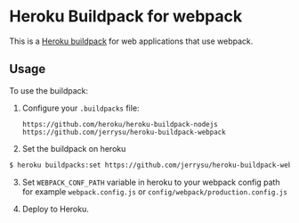 # Heroku Buildpack for webpack

This is a [Heroku buildpack](http://devcenter.heroku.com/articles/buildpacks) for web applications that use webpack.

## Usage

To use the buildpack:

1. Configure your `.buildpacks` file:

   ```
   https://github.com/heroku/heroku-buildpack-nodejs
   https://github.com/jerrysu/heroku-buildpack-webpack
   ```

2. Set the buildpack on heroku

  ```bash
  $ heroku buildpacks:set https://github.com/jerrysu/heroku-buildpack-webpack
  ```

3. Set ```WEBPACK_CONF_PATH``` variable in heroku to your webpack config path for example `webpack.config.js` or `config/webpack/production.config.js`

4. Deploy to Heroku.

